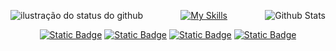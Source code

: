 <p align="center">
<img align='left' src="https://github-readme-stats.vercel.app/api?username=awakyy1&theme=dark&show_icons=true&hide_border=true&count_private=true" alt="ilustração do status do github">
  
<img
        align="right"
        src=""
        alt="Github Stats"
      />
</p>


<div align="center">
  
[![My Skills](https://skillicons.dev/icons?i=js,ts,react,nodejs,docker,supabase,html,css,tailwind,remix,bun,git,figma,vscode)](https://skillicons.dev)
</div>

<div align="center">

[![Static Badge](https://img.shields.io/badge/website-black)]()
[![Static Badge](https://img.shields.io/badge/twitter-black)]()
[![Static Badge](https://img.shields.io/badge/linkedin-black)]()
[![Static Badge](https://img.shields.io/badge/instagram-black)]()
</div>
